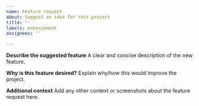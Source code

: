 ```yaml
---
name: Feature request
about: Suggest an idea for this project
title: ''
labels: enhancement
assignees: ''

---
```


**Describe the suggested feature**
A clear and concise description of the new feature.

**Why is this feature desired?**
Explain why/how this would improve the project.

**Additional context**
Add any other context or screenshots about the feature request here.
